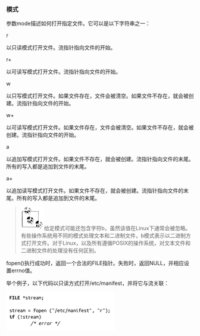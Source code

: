 ### 模式

参数mode描述如何打开指定文件。它可以是以下字符串之一：

r

以只读模式打开文件。流指针指向文件的开始。

r+

以可读写模式打开文件。流指针指向文件的开始。

w

以只写模式打开文件。如果文件存在，文件会被清空。如果文件不存在，就会被创建。流指针指向文件的开始。

w+

以可读写模式打开文件。如果文件存在，文件会被清空。如果文件不存在，就会被创建。流指针指向文件的开始。

a

以追加写模式打开文件。如果文件不存在，就会被创建。流指针指向文件的末尾。所有的写入都是追加到文件的末尾。

a+

以追加读写模式打开文件。如果文件不存在，就会被创建。流指针指向文件的末尾。所有的写入都是追加到文件的末尾。

> <img class="my_markdown" src="../images/1.png" style="width:62px;  height: 63px; "/>给定模式可能还包含字符b，虽然该值在Linux下通常会被忽略。有些操作系统用不同的模式处理文本和二进制文件，b模式表示以二进制方式打开文件。对于Linux，以及所有遵循POSIX的操作系统，对文本文件和二进制文件的处理没有任何区别。

fopen()执行成功时，返回一个合法的FILE指针。失败时，返回NULL，并相应设置errno值。

举个例子，以下代码以只读方式打开/etc/manifest，并将它与流关联：



![83.png](../images/83.png)
